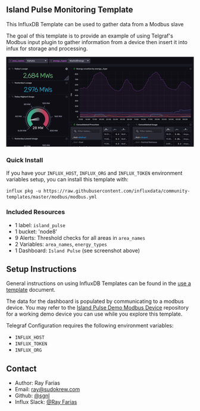 ## Island Pulse Monitoring Template

This InfluxDB Template can be used to gather data from a Modbus slave

The goal of this template is to provide an example of using Telgraf's Modbus input plugin to gather information from a device then insert it into infux for storage and processing.


![Website Monitoring Dashboard Screenshot](img/Dashboard.png)

### Quick Install

If you have your `INFLUX_HOST`, `INFLUX_ORG` and `INFLUX_TOKEN` environment variables setup, you can install this template with:

```
influx pkg -u https://raw.githubusercontent.com/influxdata/community-templates/master/modbus/modbus.yml
```

### Included Resources

- 1 label: `island_pulse`
- 1 bucket: 'node8'
- 9 Alerts: Threshold checks for all areas in `area_names`
- 2 Variables: `area_names`, `energy_types`
- 1 Dashboard: `Island Pulse`  (see screenshot above)

## Setup Instructions

General instructions on using InfluxDB Templates can be found in the [use a template](../docs/use_a_template.md) document.

The data for the dashboard is populated by communicating to a modbus device. You may refer to the [Island Pulse Demo Modbus Device](https://github.com/sgnl/islandpulse_demo_modbus_device) repository for a working demo device you can use while you explore this template.

Telegraf Configuration requires the following environment variables:

- `INFLUX_HOST`
- `INFLUX_TOKEN`
- `INFLUX_ORG`

## Contact

- Author: Ray Farias
- Email: ray@sudokrew.com
- Github: [@sgnl](https://github.com/sgnl)
- Influx Slack: [@Ray Farias](https://influxdata.com/slack)